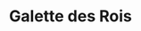 ---
layout: recette
categories: [recettes]
hidden: true
lang: fr
sitemap: true
title: Galette des Rois
type: sucre
utensils:
  - saladier
  - fouet
  - spatule-silicone
  - plaque-cuisson
preconditions:
  - La pâte feuilletée, le beurre et les oeufs doivent être à température ambiante
  - Préchauffer le four à 200°C
recettes:
  Pithiviers:
    ingredients: 
      - nom: pâte feuilletée 
        qte: 2
      - nom: sucre glace
        qte: 150
        unite: gr
      - nom: poudre d'amandes
        qte: 250
        unite: gr
      - nom: beurre mou
        qte: 100
        unite: gr
      - nom: oeufs
        qte: 3
      - nom: rhum
        qte: 40
        unite: mL
    etapes:
      - label: Garniture
        details:
          - Mélanger le beurre et le sucre
          - Ajouter les oeufs un à un
          - Ajouter la poudre d'amandes
          - Ajouter le rhum
      - label: Assemblage
        details:
          - Étaler une pâte feuilletée
          - Répartir la garniture au milieu (laisser 2-3 cm sur les bords)
          - Mouiller avec son doigt le bord de la pâte sur 2 cm avec de l'eau
          - Étaler la seconde pâte feuilletée sur la première
          - Bien pincer les bords
          - Badigeonner avec un jaune d'oeuf (sauf le long du bord)
          - Faire un dessin avec la pointe d'un couteau
      - label: Cuisson
        emoji: 🔥
        details:
          - Cuire 30-35 minutes à 180°C (chaleur tournante, à placer quasiment en bas du four)
          - Cuire 15 minutes à 150°C
  Frangipane:
    ingredients: 
      - nom: pâte feuilletée 
        qte: 2
      - nom: crème patissière pour 250 mL de lait
        lien: /recettes/creme-patissiere
      - nom: beurre mou
        qte: 100
        unite: gr
      - nom: sucre glace
        qte: 100
        unite: gr
      - nom: oeufs
        qte: 2
      - nom: poudre d'amandes
        qte: 150
        unite: gr
      - nom: rhum
        qte: 40
        unite: mL
    etapes:
      - label: "Garniture 1/3 : Crème Pâtissière"
        details:
          - label: Faire la crème pâtissière
            link: /recettes/creme-patissiere
      - label: "Garniture 2/3 : Crème d'amandes"
        details:
          - Mélanger le beurre et le sucre
          - Ajouter les oeufs un à un
          - Ajouter la poudre d'amandes
          - Ajouter le rhum
      - label: "Garniture 3/3"
        details:
          - Calculer 30% du poids de la crème d'amandes
          - Peser ce montant en crème pâtissière
          - Mélanger la crème d'amandes avec la crème pâtissière
      - label: Assemblage
        details:
          - Étaler une pâte feuilletée
          - Répartir la garniture au milieu (laisser 2-3 cm sur les bords)
          - Mouiller avec son doigt le bord de la pâte sur 2 cm avec de l'eau
          - Étaler la seconde pâte feuilletée sur la première
          - Bien pincer les bords
          - Badigeonner avec un jaune d'oeuf (sauf le long du bord)
          - Faire un dessin avec la pointe d'un couteau
      - label: Cuisson
        emoji: 🔥
        details:
          - Cuire 30-35 minutes à 180°C (chaleur tournante, à placer quasiment en bas du four)
          - Cuire 15 minutes à 150°C
notes:
  - Utiliser le dos d'une cuillère et la pointe d'un couteau pour faire les bords
  - Il ne faut pas badigeonner le long du bord car le jaune d'oeuf va empêcher la pâte de gonfler à la cuisson
  - Le rhum peut être remplacé par de l'Amaretto
  - Cette recette convient pour une galette de 25x25 cm. Veiller à ne pas trop surcharger de garniture
---